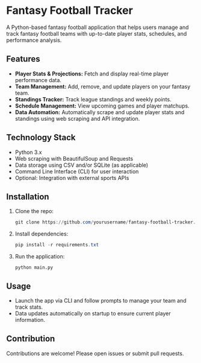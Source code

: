 # Fantasy Football Tracker

A Python-based fantasy football application that helps users manage and track fantasy football teams with up-to-date player stats, schedules, and performance analysis.

## Features

- **Player Stats & Projections:** Fetch and display real-time player performance data.  
- **Team Management:** Add, remove, and update players on your fantasy team.  
- **Standings Tracker:** Track league standings and weekly points.  
- **Schedule Management:** View upcoming games and player matchups.  
- **Data Automation:** Automatically scrape and update player stats and standings using web scraping and API integration.  

## Technology Stack

- Python 3.x  
- Web scraping with BeautifulSoup and Requests  
- Data storage using CSV and/or SQLite (as applicable)  
- Command Line Interface (CLI) for user interaction  
- Optional: Integration with external sports APIs  

## Installation

1. Clone the repo:
   ```powershell
   git clone https://github.com/yourusername/fantasy-football-tracker.git
   ```
3. Install dependencies:
   ```powershell
   pip install -r requirements.txt
   ```
3. Run the application:
   ```
   python main.py
   ```

## Usage
- Launch the app via CLI and follow prompts to manage your team and track stats.
- Data updates automatically on startup to ensure current player information.

## Contribution
Contributions are welcome! Please open issues or submit pull requests.
